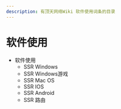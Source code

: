 ```yaml
---
description: 有顶天网络Wiki 软件使用词条的目录
---
```


# 软件使用

* 软件使用
  * SSR Windows
  * SSR Windows游戏
  * SSR Mac OS
  * SSR IOS
  * SSR Android
  * SSR 路由



